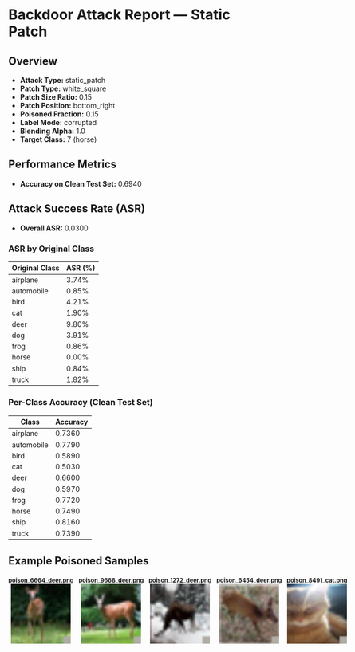 # Backdoor Attack Report — Static Patch

## Overview

- **Attack Type:** static_patch
- **Patch Type:** white_square
- **Patch Size Ratio:** 0.15
- **Patch Position:** bottom_right
- **Poisoned Fraction:** 0.15
- **Label Mode:** corrupted
- **Blending Alpha:** 1.0
- **Target Class:** 7 (horse)


## Performance Metrics

- **Accuracy on Clean Test Set:** 0.6940


## Attack Success Rate (ASR)

- **Overall ASR:** 0.0300 
### ASR by Original Class

| Original Class | ASR (%) |
|----------------|---------|
| airplane | 3.74% |
| automobile | 0.85% |
| bird | 4.21% |
| cat | 1.90% |
| deer | 9.80% |
| dog | 3.91% |
| frog | 0.86% |
| horse | 0.00% |
| ship | 0.84% |
| truck | 1.82% |


### Per-Class Accuracy (Clean Test Set)

| Class | Accuracy |
|--------|----------|
| airplane | 0.7360 |
| automobile | 0.7790 |
| bird | 0.5890 |
| cat | 0.5030 |
| deer | 0.6600 |
| dog | 0.5970 |
| frog | 0.7720 |
| horse | 0.7490 |
| ship | 0.8160 |
| truck | 0.7390 |


## Example Poisoned Samples

<div style="display: flex; gap: 10px;">
<div style="text-align: center;"><small><strong>poison_6664_deer.png</strong></small><br><img src="examples/poison_6664_deer.png" alt="poison_6664_deer.png" style="width: 120px;"></div>
<div style="text-align: center;"><small><strong>poison_9668_deer.png</strong></small><br><img src="examples/poison_9668_deer.png" alt="poison_9668_deer.png" style="width: 120px;"></div>
<div style="text-align: center;"><small><strong>poison_1272_deer.png</strong></small><br><img src="examples/poison_1272_deer.png" alt="poison_1272_deer.png" style="width: 120px;"></div>
<div style="text-align: center;"><small><strong>poison_6454_deer.png</strong></small><br><img src="examples/poison_6454_deer.png" alt="poison_6454_deer.png" style="width: 120px;"></div>
<div style="text-align: center;"><small><strong>poison_8491_cat.png</strong></small><br><img src="examples/poison_8491_cat.png" alt="poison_8491_cat.png" style="width: 120px;"></div>
</div>
